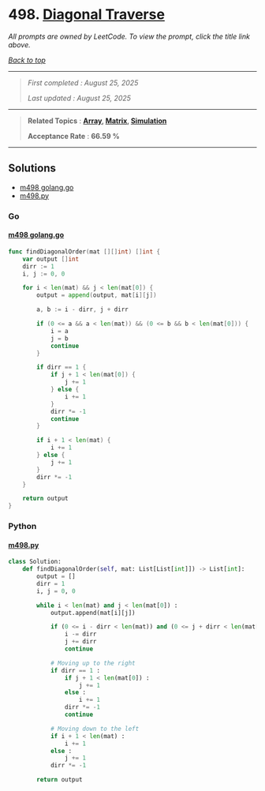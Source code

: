 # 498. [Diagonal Traverse](<https://leetcode.com/problems/diagonal-traverse>)

*All prompts are owned by LeetCode. To view the prompt, click the title link above.*

*[Back to top](<../README.md>)*

------

> *First completed : August 25, 2025*
>
> *Last updated : August 25, 2025*

------

> **Related Topics** : **[Array](<by_topic/Array.md>), [Matrix](<by_topic/Matrix.md>), [Simulation](<by_topic/Simulation.md>)**
>
> **Acceptance Rate** : **66.59 %**

------

## Solutions

- [m498 golang.go](<../my-submissions/m498 golang.go>)
- [m498.py](<../my-submissions/m498.py>)
### Go
#### [m498 golang.go](<../my-submissions/m498 golang.go>)
```Go
func findDiagonalOrder(mat [][]int) []int {
    var output []int
    dirr := 1
    i, j := 0, 0

    for i < len(mat) && j < len(mat[0]) {
        output = append(output, mat[i][j])

        a, b := i - dirr, j + dirr

        if (0 <= a && a < len(mat)) && (0 <= b && b < len(mat[0])) {
            i = a
            j = b
            continue
        }

        if dirr == 1 {
            if j + 1 < len(mat[0]) {
                j += 1
            } else {
                i += 1
            }
            dirr *= -1
            continue
        }

        if i + 1 < len(mat) {
            i += 1
        } else {
            j += 1
        }
        dirr *= -1
    }

    return output
}
```

### Python
#### [m498.py](<../my-submissions/m498.py>)
```Python
class Solution:
    def findDiagonalOrder(self, mat: List[List[int]]) -> List[int]:
        output = []
        dirr = 1
        i, j = 0, 0

        while i < len(mat) and j < len(mat[0]) :
            output.append(mat[i][j])

            if (0 <= i - dirr < len(mat)) and (0 <= j + dirr < len(mat[0])) :
                i -= dirr
                j += dirr
                continue

            # Moving up to the right
            if dirr == 1 :
                if j + 1 < len(mat[0]) :
                    j += 1
                else :
                    i += 1
                dirr *= -1
                continue

            # Moving down to the left
            if i + 1 < len(mat) :
                i += 1
            else :
                j += 1
            dirr *= -1

        return output
```

